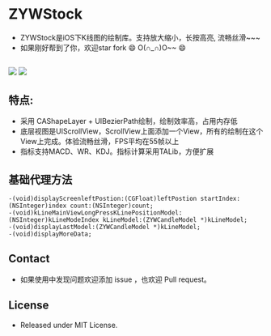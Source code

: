 # ZYWStock
- ZYWStock是iOS下K线图的绘制库。支持放大缩小，长按高亮, 流畅丝滑~~~
- 如果刚好帮到了你，欢迎star fork 😄 O(∩_∩)O~~ 😄
## 
![](https://github.com/zyw113/ZYWStock/blob/master/resourse/demo1.gif)
![](https://github.com/zyw113/ZYWStock/blob/master/resourse/img1.png)
## 特点:
- 采用 CAShapeLayer + UIBezierPath绘制，绘制效率高，占用内存低
- 底层视图是UIScrollView，ScrollView上面添加一个View，所有的绘制在这个View上完成。体验流畅丝滑，FPS平均在55帧以上
- 指标支持MACD、WR、KDJ。指标计算采用TALib，方便扩展
## 基础代理方法
```
-(void)displayScreenleftPostion:(CGFloat)leftPostion startIndex:(NSInteger)index count:(NSInteger)count;
-(void)kLineMainViewLongPressKLinePositionModel:(NSInteger)kLineModeIndex kLineModel:(ZYWCandleModel *)kLineModel;
-(void)displayLastModel:(ZYWCandleModel *)kLineModel;
-(void)displayMoreData;
```
## Contact
- 如果使用中发现问题欢迎添加 issue ，也欢迎 Pull request。
## License
- Released under MIT License.
